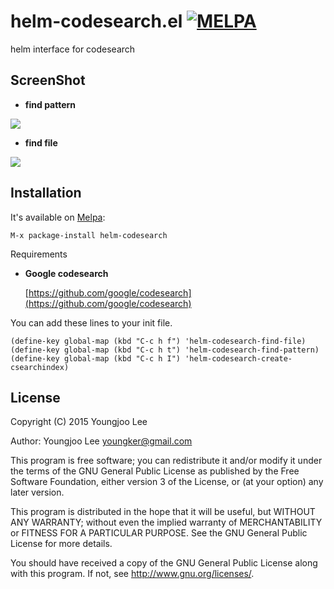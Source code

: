 # helm-codesearch.el [![MELPA](http://melpa.org/packages/helm-codesearch-badge.svg)](http://melpa.org/#/helm-codesearch)

helm interface for codesearch

## ScreenShot

- **find pattern**
<img align="center" src="https://raw.github.com/youngker/helm-codesearch.el/master/helm-codesearch-pattern.png">

- **find file**
<img align="center" src="https://raw.github.com/youngker/helm-codesearch.el/master/helm-codesearch-file.png">

## Installation

It's available on [Melpa](https://melpa.org/):

    M-x package-install helm-codesearch

Requirements

- **Google codesearch**

  [https://github.com/google/codesearch](https://github.com/google/codesearch)


You can add these lines to your init file.

```elisp
(define-key global-map (kbd "C-c h f") 'helm-codesearch-find-file)
(define-key global-map (kbd "C-c h t") 'helm-codesearch-find-pattern)
(define-key global-map (kbd "C-c h I") 'helm-codesearch-create-csearchindex)
```

## License

Copyright (C) 2015 Youngjoo Lee

Author: Youngjoo Lee <youngker@gmail.com>

This program is free software; you can redistribute it and/or modify
it under the terms of the GNU General Public License as published by
the Free Software Foundation, either version 3 of the License, or
(at your option) any later version.

This program is distributed in the hope that it will be useful,
but WITHOUT ANY WARRANTY; without even the implied warranty of
MERCHANTABILITY or FITNESS FOR A PARTICULAR PURPOSE.  See the
GNU General Public License for more details.

You should have received a copy of the GNU General Public License
along with this program.  If not, see <http://www.gnu.org/licenses/>.
